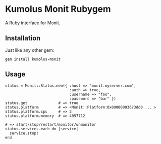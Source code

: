 Kumolus Monit Rubygem
=============

A Ruby interface for Monit.

## Installation

Just like any other gem:

    gem install kumolus-monit

## Usage

    status = Monit::Status.new({ :host => "monit.myserver.com",
                                 :auth => true,
                                 :username => "foo",
                                 :password => "bar" })
    status.get              # => true
    status.platform         # => <Monit::Platform:0x00000003673dd0 ... >
    status.platform.cpu     # => 2
    status.platform.memory  # => 4057712

    # => start/stop/restart/monitor/unmonitor
    status.services.each do |service|
      service.stop!
    end